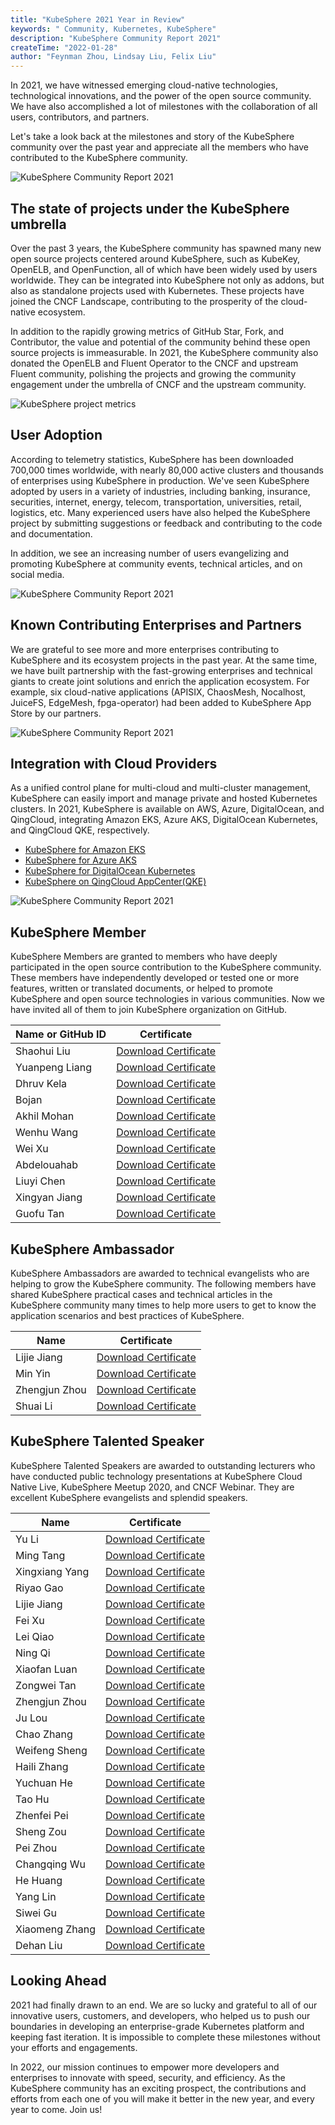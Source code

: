 ```yaml
---
title: "KubeSphere 2021 Year in Review"
keywords: " Community, Kubernetes, KubeSphere"
description: "KubeSphere Community Report 2021"
createTime: "2022-01-28"
author: "Feynman Zhou, Lindsay Liu, Felix Liu"
---
```


In 2021, we have witnessed emerging cloud-native technologies, technological innovations, and the power of the open source community. We have also accomplished a lot of milestones with the collaboration of all users, contributors, and partners.

Let's take a look back at the milestones and story of the KubeSphere community over the past year and appreciate all the members who have contributed to the KubeSphere community.

![KubeSphere Community Report 2021](/images/news/community-report-2021/2021-community-recap.png)

## The state of projects under the KubeSphere umbrella

Over the past 3 years, the KubeSphere community has spawned many new open source projects centered around KubeSphere, such as KubeKey, OpenELB, and OpenFunction, all of which have been widely used by users worldwide. They can be integrated into KubeSphere not only as addons, but also as standalone projects used with Kubernetes. These projects have joined the CNCF Landscape, contributing to the prosperity of the cloud-native ecosystem.

In addition to the rapidly growing metrics of GitHub Star, Fork, and Contributor, the value and potential of the community behind these open source projects is immeasurable. In 2021, the KubeSphere community also donated the OpenELB and Fluent Operator to the CNCF and upstream Fluent community, polishing the projects and growing the community engagement under the umbrella of CNCF and the upstream community.

![KubeSphere project metrics](/images/news/community-report-2021/project-metrics.png)
## User Adoption

According to telemetry statistics, KubeSphere has been downloaded 700,000 times worldwide, with nearly 80,000 active clusters and thousands of enterprises using KubeSphere in production. We've seen KubeSphere adopted by users in a variety of industries, including banking, insurance, securities, internet, energy, telecom, transportation, universities, retail, logistics, etc. Many experienced users have also helped the KubeSphere project by submitting suggestions or feedback and contributing to the code and documentation. 

In addition, we see an increasing number of users evangelizing and promoting KubeSphere at community events, technical articles, and on social media.

![KubeSphere Community Report 2021](/images/news/community-report-2021/known-adopters.png)

## Known Contributing Enterprises and Partners

We are grateful to see more and more enterprises contributing to KubeSphere and its ecosystem projects in the past year. At the same time, we have built partnership with the fast-growing enterprises and technical giants to create joint solutions and enrich the application ecosystem. For example, six cloud-native applications (APISIX, ChaosMesh, Nocalhost, JuiceFS, EdgeMesh, fpga-operator) had been added to KubeSphere App Store by our partners.


![KubeSphere Community Report 2021](/images/news/community-report-2021/contributing-enterprises-partners.png)

## Integration with Cloud Providers

As a unified control plane for multi-cloud and multi-cluster management, KubeSphere can easily import and manage private and hosted Kubernetes clusters. In 2021, KubeSphere is available on AWS, Azure, DigitalOcean, and QingCloud, integrating Amazon EKS, Azure AKS, DigitalOcean Kubernetes, and QingCloud QKE, respectively.

- [KubeSphere for Amazon EKS](https://aws.amazon.com/quickstart/architecture/qingcloud-kubesphere/)
- [KubeSphere for Azure AKS](https://market.azure.cn/marketplace/apps/qingcloud.kubesphere)
- [KubeSphere for DigitalOcean Kubernetes](https://marketplace.digitalocean.com/apps/kubesphere)
- [KubeSphere on QingCloud AppCenter(QKE)](https://www.qingcloud.com/products/kubesphereqke)

![KubeSphere Community Report 2021](/images/news/community-report-2021/integration-with-cloud.png)

## KubeSphere Member

KubeSphere Members are granted to members who have deeply participated in the open source contribution to the KubeSphere community. These members have independently developed or tested one or more features, written or translated documents, or helped to promote KubeSphere and open source technologies in various communities. Now we have invited all of them to join KubeSphere organization on GitHub.

| Name or GitHub ID | Certificate |
| ---- | ---- |
|Shaohui Liu|[Download Certificate](https://pek3b.qingstor.com/kubesphere-community/images/member-liushaohui.png) |
|Yuanpeng Liang|[Download Certificate](https://pek3b.qingstor.com/kubesphere-community/images/member-liangyuanpeng.png) |
|Dhruv Kela|[Download Certificate](https://pek3b.qingstor.com/kubesphere-community/images/member-kela.png) |
|Bojan|[Download Certificate](https://pek3b.qingstor.com/kubesphere-community/images/member-bojan.png) |
|Akhil Mohan|[Download Certificate](https://pek3b.qingstor.com/kubesphere-community/images/member-mohan.png) |
|Wenhu Wang|[Download Certificate](https://pek3b.qingstor.com/kubesphere-community/images/member-wangwenhu.png) |
|Wei Xu|[Download Certificate](https://pek3b.qingstor.com/kubesphere-community/images/member-xuweimango.png) |
|Abdelouahab|[Download Certificate](https://pek3b.qingstor.com/kubesphere-community/images/member-abdelouahab.png) |
|Liuyi Chen|[Download Certificate](https://pek3b.qingstor.com/kubesphere-community/images/member-chenliuyi.png) |
|Xingyan Jiang|[Download Certificate](https://pek3b.qingstor.com/kubesphere-community/images/member-xingyanjiang.png) |
|Guofu Tan|[Download Certificate](https://pek3b.qingstor.com/kubesphere-community/images/member-guofutan.png) |

## KubeSphere Ambassador

KubeSphere Ambassadors are awarded to technical evangelists who are helping to grow the KubeSphere community. The following members have shared KubeSphere practical cases and technical articles in the KubeSphere community many times to help more users to get to know the application scenarios and best practices of KubeSphere.

| Name | Certificate |
| ---- | ---- |
|Lijie Jiang|[Download Certificate](https://kubesphere-community.pek3b.qingstor.com/images/ambassador-jianglijie.png) |
|Min Yin|[Download Certificate](https://kubesphere-community.pek3b.qingstor.com/images/ambassador-yinmin.png) |
|Zhengjun Zhou|[Download Certificate](https://kubesphere-community.pek3b.qingstor.com/images/ambassador-zhouzhengjun.png) |
|Shuai Li|[Download Certificate](https://kubesphere-community.pek3b.qingstor.com/images/ambassador-lishuai.png) |

## KubeSphere Talented Speaker

KubeSphere Talented Speakers are awarded to outstanding lecturers who have conducted public technology presentations at KubeSphere Cloud Native Live, KubeSphere Meetup 2020, and CNCF Webinar. They are excellent KubeSphere evangelists and splendid speakers.

| Name | Certificate |
| ---- | ---- |
Yu Li|[Download Certificate](https://kubesphere-community.pek3b.qingstor.com/images/speaker-liyu.png) |
|Ming Tang|[Download Certificate](https://kubesphere-community.pek3b.qingstor.com/images/speaker-tangming.png) |
|Xingxiang Yang|[Download Certificate](https://kubesphere-community.pek3b.qingstor.com/images/speaker-yangxingxiang.png) |
|Riyao Gao|[Download Certificate](https://kubesphere-community.pek3b.qingstor.com/images/speaker-gaoriyao.png) |
|Lijie Jiang|[Download Certificate](https://kubesphere-community.pek3b.qingstor.com/images/speaker-jianglijie.png)|
|Fei Xu|[Download Certificate](https://kubesphere-community.pek3b.qingstor.com/images/speaker-xufei.png) |
|Lei Qiao|[Download Certificate](https://kubesphere-community.pek3b.qingstor.com/images/speaker-qiaolei.png) |
|Ning Qi|[Download Certificate](https://kubesphere-community.pek3b.qingstor.com/images/speaker-qining.png) |
|Xiaofan Luan|[Download Certificate](https://kubesphere-community.pek3b.qingstor.com/images/speaker-luanxiaofan.png) |
|Zongwei Tan|[Download Certificate](https://kubesphere-community.pek3b.qingstor.com/images/speaker-tanzongwei.png) |
|Zhengjun Zhou|[Download Certificate](https://kubesphere-community.pek3b.qingstor.com/images/speaker-zhouzhengjun.png) |
|Ju Lou|[Download Certificate](https://kubesphere-community.pek3b.qingstor.com/images/speaker-louju.png) |
|Chao Zhang|[Download Certificate](https://kubesphere-community.pek3b.qingstor.com/images/speaker-zhangchao.png) |
|Weifeng Sheng|[Download Certificate](https://kubesphere-community.pek3b.qingstor.com/images/speaker-shengweifeng.png) |
|Haili Zhang|[Download Certificate](https://kubesphere-community.pek3b.qingstor.com/images/speaker-zhanghaili.png) |
|Yuchuan He|[Download Certificate](https://kubesphere-community.pek3b.qingstor.com/images/speaker-heyuchuan.png) |
|Tao Hu|[Download Certificate](https://kubesphere-community.pek3b.qingstor.com/images/speaker-hutao.png) |
|Zhenfei Pei|[Download Certificate](https://kubesphere-community.pek3b.qingstor.com/images/speaker-peizhenfei.png) |
|Sheng Zou|[Download Certificate](https://kubesphere-community.pek3b.qingstor.com/images/speaker-zousheng.png) |
|Pei Zhou|[Download Certificate](https://kubesphere-community.pek3b.qingstor.com/images/speaker-zhoupei.png) |
|Changqing Wu|[Download Certificate](https://kubesphere-community.pek3b.qingstor.com/images/speaker-wuchangqing.png) |
|He Huang|[Download Certificate](https://kubesphere-community.pek3b.qingstor.com/images/speaker-huanghe.png) |
|Yang Lin|[Download Certificate](https://kubesphere-community.pek3b.qingstor.com/images/speaker-linyang.png) |
|Siwei Gu|[Download Certificate](https://kubesphere-community.pek3b.qingstor.com/images/speaker-gusiwei.png) |
|Xiaomeng Zhang|[Download Certificate](https://kubesphere-community.pek3b.qingstor.com/images/speaker-zhangxiaomeng.png) |
|Dehan Liu|[Download Certificate](https://kubesphere-community.pek3b.qingstor.com/images/speaker-liudehan.png) |

## Looking Ahead

2021 had finally drawn to an end. We are so lucky and grateful to all of our innovative users, customers, and developers, who helped us to push our boundaries in developing an enterprise-grade Kubernetes platform and keeping fast iteration. It is impossible to complete these milestones without your efforts and engagements. 

In 2022, our mission continues to empower more developers and enterprises to innovate with speed, security, and efficiency. As the KubeSphere community has an exciting prospect, the contributions and efforts from each one of you will make it better in the new year, and every year to come. Join us!




